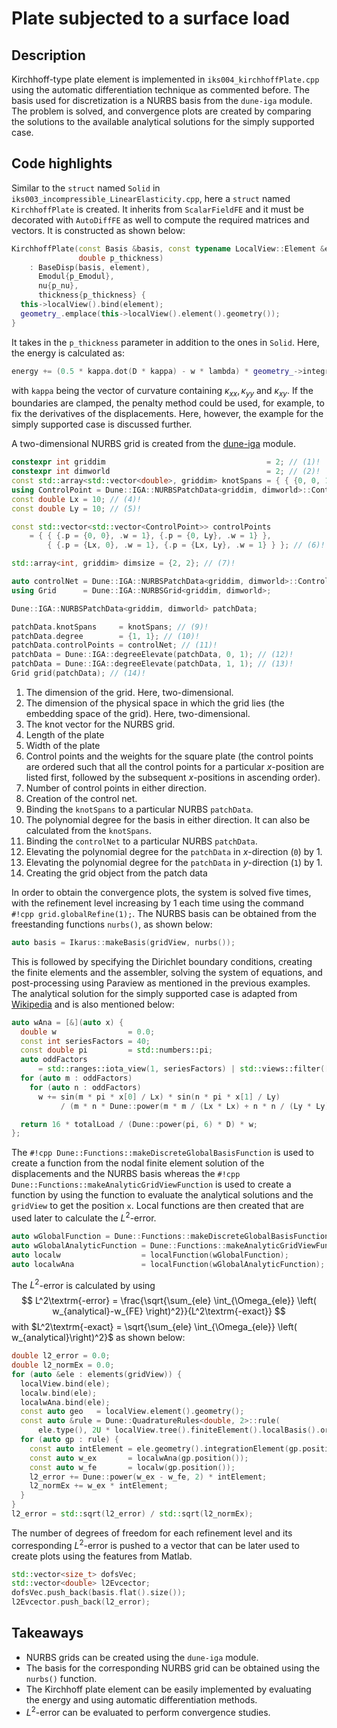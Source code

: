 # Plate subjected to a surface load

## Description

Kirchhoff-type plate element is implemented in `iks004_kirchhoffPlate.cpp` using the automatic differentiation
technique as commented before. The basis used for discretization is a NURBS basis from the `dune-iga` module.
The problem is solved, and convergence plots are created by comparing the solutions to the available analytical solutions for the
simply supported case.

## Code highlights

Similar to the `struct` named `Solid` in `iks003_incompressible_LinearElasticity.cpp`, here a `struct` named `KirchhoffPlate` is created.
It inherits from `ScalarFieldFE` and it must be decorated with `AutoDiffFE` as well to compute the required matrices and vectors.
It is constructed as shown below:

```cpp
KirchhoffPlate(const Basis &basis, const typename LocalView::Element &element, double p_Emodul, double p_nu,
               double p_thickness)
    : BaseDisp(basis, element),
      Emodul{p_Emodul},
      nu{p_nu},
      thickness{p_thickness} {
  this->localView().bind(element);
  geometry_.emplace(this->localView().element().geometry());
}
```

It takes in the `p_thickness` parameter in addition to the ones in `Solid`. Here, the energy is calculated as:

```cpp
energy += (0.5 * kappa.dot(D * kappa) - w * lambda) * geometry_->integrationElement(gp.position()) * gp.weight();
```

with `kappa` being the vector of curvature containing $\kappa_{xx}, \kappa_{yy}$ and $\kappa_{xy}$. If the boundaries
are clamped, the penalty method could be used, for example, to fix the derivatives of the displacements. Here, however, the example for
the simply supported case is discussed further.

A two-dimensional NURBS grid is created from the [dune-iga](https://github.com/rath3t/dune-iga) module.

```cpp
constexpr int griddim                                    = 2; // (1)!
constexpr int dimworld                                   = 2; // (2)!
const std::array<std::vector<double>, griddim> knotSpans = { { {0, 0, 1, 1}, {0, 0, 1, 1} } }; // (3)!
using ControlPoint = Dune::IGA::NURBSPatchData<griddim, dimworld>::ControlPointType;
const double Lx = 10; // (4)!
const double Ly = 10; // (5)!

const std::vector<std::vector<ControlPoint>> controlPoints
    = { { {.p = {0, 0}, .w = 1}, {.p = {0, Ly}, .w = 1} },
        { {.p = {Lx, 0}, .w = 1}, {.p = {Lx, Ly}, .w = 1} } }; // (6)!

std::array<int, griddim> dimsize = {2, 2}; // (7)!

auto controlNet = Dune::IGA::NURBSPatchData<griddim, dimworld>::ControlPointNetType(dimsize, controlPoints); // (8)!
using Grid      = Dune::IGA::NURBSGrid<griddim, dimworld>;

Dune::IGA::NURBSPatchData<griddim, dimworld> patchData;

patchData.knotSpans     = knotSpans; // (9)!
patchData.degree        = {1, 1}; // (10)!
patchData.controlPoints = controlNet; // (11)!
patchData = Dune::IGA::degreeElevate(patchData, 0, 1); // (12)!
patchData = Dune::IGA::degreeElevate(patchData, 1, 1); // (13)!
Grid grid(patchData); // (14)!
```

1. The dimension of the grid. Here, two-dimensional.
2. The dimension of the physical space in which the grid lies (the embedding space of the grid). Here, two-dimensional.
3. The knot vector for the NURBS grid.
4. Length of the plate
5. Width of the plate
6. Control points and the weights for the square plate (the control points are ordered such that all the control points for a particular
   $x$-position are listed first, followed by the subsequent $x$-positions in ascending order).
7. Number of control points in either direction.
8. Creation of the control net.
9. Binding the `knotSpans` to a particular NURBS `patchData`.
10. The polynomial degree for the basis in either direction. It can also be calculated from the `knotSpans`.
11. Binding the `controlNet` to a particular NURBS `patchData`.
12. Elevating the polynomial degree for the `patchData` in $x$-direction (`0`) by 1.
13. Elevating the polynomial degree for the `patchData` in $y$-direction (`1`) by 1.
14. Creating the grid object from the patch data

In order to obtain the convergence plots, the system is solved five times, with the refinement level
increasing by 1 each time using the command `#!cpp grid.globalRefine(1);`.
The NURBS basis can be obtained from the freestanding functions `nurbs()`, as shown below:

```cpp
auto basis = Ikarus::makeBasis(gridView, nurbs());
```

This is followed by specifying the Dirichlet boundary conditions, creating the finite elements and the assembler,
solving the system of equations, and post-processing using Paraview as mentioned in the previous examples.
The analytical solution for the simply supported case is adapted from
[Wikipedia](https://en.wikipedia.org/wiki/Bending_of_plates#Simply-supported_plate_with_uniformly-distributed_load) and is also mentioned below:

```cpp
auto wAna = [&](auto x) {
  double w                = 0.0;
  const int seriesFactors = 40;
  const double pi         = std::numbers::pi;
  auto oddFactors
      = std::ranges::iota_view(1, seriesFactors) | std::views::filter([](auto i) { return i % 2 != 0; });
  for (auto m : oddFactors)
    for (auto n : oddFactors)
      w += sin(m * pi * x[0] / Lx) * sin(n * pi * x[1] / Ly)
           / (m * n * Dune::power(m * m / (Lx * Lx) + n * n / (Ly * Ly), 2));

  return 16 * totalLoad / (Dune::power(pi, 6) * D) * w;
};
```

The `#!cpp Dune::Functions::makeDiscreteGlobalBasisFunction` is used to create a function from the nodal finite element
solution of the displacements and the NURBS basis whereas the `#!cpp Dune::Functions::makeAnalyticGridViewFunction` is
used to create a function by using the function to evaluate the analytical solutions and the `gridView` to get the position `x`.
Local functions are then created that are used later to calculate the $L^2$-error.

```cpp
auto wGlobalFunction = Dune::Functions::makeDiscreteGlobalBasisFunction<Dune::FieldVector<double, 1>>(basis.flat(), w);
auto wGlobalAnalyticFunction = Dune::Functions::makeAnalyticGridViewFunction(wAna, gridView);
auto localw                  = localFunction(wGlobalFunction);
auto localwAna               = localFunction(wGlobalAnalyticFunction);
```

The $L^2$-error is calculated by using
$$
L^2\textrm{-error} = \frac{\sqrt{\sum_{ele} \int_{\Omega_{ele}} \left( w_{analytical}-w_{FE} \right)^2}}{L^2\textrm{-exact}}
$$
with $L^2\textrm{-exact} = \sqrt{\sum_{ele} \int_{\Omega_{ele}} \left( w_{analytical}\right)^2}$
as shown below:

```cpp
double l2_error = 0.0;
double l2_normEx = 0.0;
for (auto &ele : elements(gridView)) {
  localView.bind(ele);
  localw.bind(ele);
  localwAna.bind(ele);
  const auto geo   = localView.element().geometry();
  const auto &rule = Dune::QuadratureRules<double, 2>::rule(
      ele.type(), 2U * localView.tree().finiteElement().localBasis().order());
  for (auto gp : rule) {
    const auto intElement = ele.geometry().integrationElement(gp.position()) * gp.weight();
    const auto w_ex       = localwAna(gp.position());
    const auto w_fe       = localw(gp.position());
    l2_error += Dune::power(w_ex - w_fe, 2) * intElement;
    l2_normEx += w_ex * intElement;
  }
}
l2_error = std::sqrt(l2_error) / std::sqrt(l2_normEx);
```

The number of degrees of freedom for each refinement level and its corresponding $L^2$-error is pushed to a vector that
can be later used to create plots using the features from Matlab.

```cpp
std::vector<size_t> dofsVec;
std::vector<double> l2Evcector;
dofsVec.push_back(basis.flat().size());
l2Evcector.push_back(l2_error);
```

## Takeaways

- NURBS grids can be created using the `dune-iga` module.
- The basis for the corresponding NURBS grid can be obtained using the `nurbs()` function.
- The Kirchhoff plate element can be easily implemented by evaluating the energy and using automatic differentiation methods.
- $L^2$-error can be evaluated to perform convergence studies.
